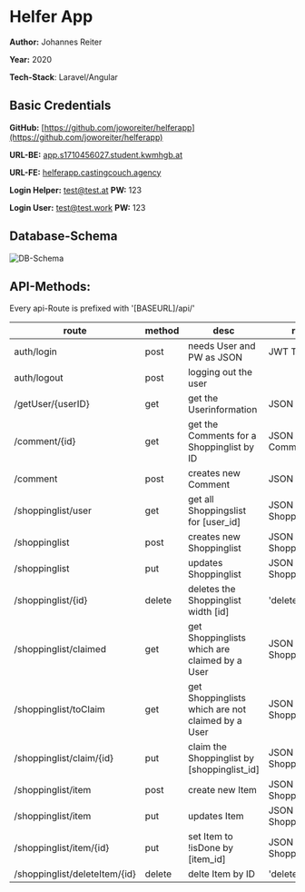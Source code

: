 # Helfer App

**Author:** Johannes Reiter

**Year:** 2020

**Tech-Stack**: Laravel/Angular

## Basic Credentials

**GitHub:** [https://github.com/joworeiter/helferapp](https://github.com/joworeiter/helferapp) 

**URL-BE:** [app.s1710456027.student.kwmhgb.at](app.s1710456027.student.kwmhgb.at) 

**URL-FE:** [helferapp.castingcouch.agency](elferapp.castingcouch.agency) 

**Login Helper:** test@test.at **PW:** 123
 
**Login User:** test@test.work **PW:** 123 

## Database-Schema

![DB-Schema](https://screentocloud.com/images/85746282-63ee-48f6-98bb-9033fbf6d48d.png "Initial DB-Schema")

## API-Methods:

Every api-Route is prefixed with '[BASEURL]/api/'

|route | method | desc | response |
|---|---|---|---|
|auth/login | post | needs User and PW as JSON | JWT Token |
|auth/logout | post | logging out the user | |
|/getUser/{userID} | get | get the Userinformation | JSON UserObject |
|/comment/{id}| get |get the Comments for a Shoppinglist by ID| JSON CommentObjects |
|/comment| post | creates new Comment| JSON - Comment |
|/shoppinglist/user|get| get all Shoppingslist for [user_id]| JSON ShoppinglistObjects |
|/shoppinglist|post| creates new Shoppinglist | JSON ShoppinglistObject |
|/shoppinglist|put| updates Shoppinglist | JSON ShoppinglistObject |
|/shoppinglist/{id}|delete| deletes the Shoppinglist width [id]| 'deleted' 204 |
|/shoppinglist/claimed|get| get Shoppinglists which are claimed by a User | JSON ShoppinglistObjects |
|/shoppinglist/toClaim|get| get Shoppinglists which are not claimed by a User| JSON ShoppinglistObjects |
|/shoppinglist/claim/{id}|put| claim the Shoppinglist by [shoppinglist_id] | JSON ShoppinglistObject |
|/shoppinglist/item|post| create new Item | JSON ShoppingItemObject |
|/shoppinglist/item|put| updates Item | JSON ShoppingItemObject |
|/shoppinglist/item/{id}|put| set Item to !isDone by [item_id] | JSON ShoppingItemObject |
|/shoppinglist/deleteItem/{id}| delete | delte Item by ID | 'deleted' 204 |



